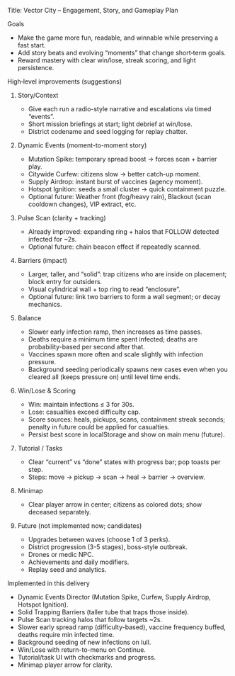 Title: Vector City – Engagement, Story, and Gameplay Plan

Goals
- Make the game more fun, readable, and winnable while preserving a fast start.
- Add story beats and evolving “moments” that change short‑term goals.
- Reward mastery with clear win/lose, streak scoring, and light persistence.

High‑level improvements (suggestions)
1) Story/Context
   - Give each run a radio-style narrative and escalations via timed “events”.
   - Short mission briefings at start; light debrief at win/lose.
   - District codename and seed logging for replay chatter.

2) Dynamic Events (moment-to-moment story)
   - Mutation Spike: temporary spread boost → forces scan + barrier play.
   - Citywide Curfew: citizens slow → better catch-up moment.
   - Supply Airdrop: instant burst of vaccines (agency moment).
   - Hotspot Ignition: seeds a small cluster → quick containment puzzle.
   - Optional future: Weather front (fog/heavy rain), Blackout (scan cooldown changes), VIP extract, etc.

3) Pulse Scan (clarity + tracking)
   - Already improved: expanding ring + halos that FOLLOW detected infected for ~2s.
   - Optional future: chain beacon effect if repeatedly scanned.

4) Barriers (impact)
   - Larger, taller, and “solid”: trap citizens who are inside on placement; block entry for outsiders.
   - Visual cylindrical wall + top ring to read “enclosure”.
   - Optional future: link two barriers to form a wall segment; or decay mechanics.

5) Balance
   - Slower early infection ramp, then increases as time passes.
   - Deaths require a minimum time spent infected; deaths are probability-based per second after that.
   - Vaccines spawn more often and scale slightly with infection pressure.
   - Background seeding periodically spawns new cases even when you cleared all (keeps pressure on) until level time ends.

6) Win/Lose & Scoring
   - Win: maintain infections ≤ 3 for 30s.
   - Lose: casualties exceed difficulty cap.
   - Score sources: heals, pickups, scans, containment streak seconds; penalty in future could be applied for casualties.
   - Persist best score in localStorage and show on main menu (future).

7) Tutorial / Tasks
   - Clear “current” vs “done” states with progress bar; pop toasts per step.
   - Steps: move → pickup → scan → heal → barrier → overview.

8) Minimap
   - Clear player arrow in center; citizens as colored dots; show deceased separately.

9) Future (not implemented now; candidates)
   - Upgrades between waves (choose 1 of 3 perks).
   - District progression (3-5 stages), boss-style outbreak.
   - Drones or medic NPC.
   - Achievements and daily modifiers.
   - Replay seed and analytics.

Implemented in this delivery
- Dynamic Events Director (Mutation Spike, Curfew, Supply Airdrop, Hotspot Ignition).
- Solid Trapping Barriers (taller tube that traps those inside).
- Pulse Scan tracking halos that follow targets ~2s.
- Slower early spread ramp (difficulty-based), vaccine frequency buffed, deaths require min infected time.
- Background seeding of new infections on lull.
- Win/Lose with return-to-menu on Continue.
- Tutorial/task UI with checkmarks and progress.
- Minimap player arrow for clarity.